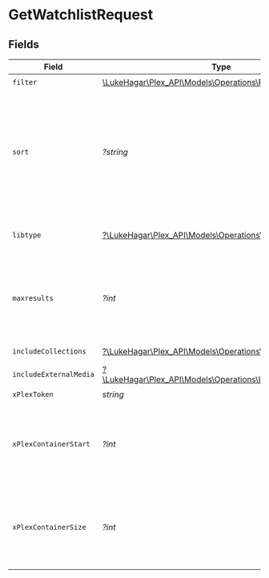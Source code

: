 # GetWatchlistRequest


## Fields

| Field                                                                                                                                                                                               | Type                                                                                                                                                                                                | Required                                                                                                                                                                                            | Description                                                                                                                                                                                         |
| --------------------------------------------------------------------------------------------------------------------------------------------------------------------------------------------------- | --------------------------------------------------------------------------------------------------------------------------------------------------------------------------------------------------- | --------------------------------------------------------------------------------------------------------------------------------------------------------------------------------------------------- | --------------------------------------------------------------------------------------------------------------------------------------------------------------------------------------------------- |
| `filter`                                                                                                                                                                                            | [\LukeHagar\Plex_API\Models\Operations\PathParamFilter](../../Models/Operations/PathParamFilter.md)                                                                                                 | :heavy_check_mark:                                                                                                                                                                                  | Filter                                                                                                                                                                                              |
| `sort`                                                                                                                                                                                              | *?string*                                                                                                                                                                                           | :heavy_minus_sign:                                                                                                                                                                                  | In the format "field:dir". Available fields are "watchlistedAt" (Added At),<br/>"titleSort" (Title), "originallyAvailableAt" (Release Date), or "rating" (Critic Rating).<br/>"dir" can be "asc" or "desc"<br/> |
| `libtype`                                                                                                                                                                                           | [?\LukeHagar\Plex_API\Models\Operations\Libtype](../../Models/Operations/Libtype.md)                                                                                                                | :heavy_minus_sign:                                                                                                                                                                                  | The type of library to filter. Can be "movie" or "show", or all if not present.<br/>                                                                                                                |
| `maxresults`                                                                                                                                                                                        | *?int*                                                                                                                                                                                              | :heavy_minus_sign:                                                                                                                                                                                  | The number of items to return. If not specified, all items will be returned.<br/>If the number of items exceeds the limit, the response will be paginated.<br/>                                     |
| `includeCollections`                                                                                                                                                                                | [?\LukeHagar\Plex_API\Models\Operations\IncludeCollections](../../Models/Operations/IncludeCollections.md)                                                                                          | :heavy_minus_sign:                                                                                                                                                                                  | include collections in the results<br/>                                                                                                                                                             |
| `includeExternalMedia`                                                                                                                                                                              | [?\LukeHagar\Plex_API\Models\Operations\IncludeExternalMedia](../../Models/Operations/IncludeExternalMedia.md)                                                                                      | :heavy_minus_sign:                                                                                                                                                                                  | include external media in the results<br/>                                                                                                                                                          |
| `xPlexToken`                                                                                                                                                                                        | *string*                                                                                                                                                                                            | :heavy_check_mark:                                                                                                                                                                                  | User Token                                                                                                                                                                                          |
| `xPlexContainerStart`                                                                                                                                                                               | *?int*                                                                                                                                                                                              | :heavy_minus_sign:                                                                                                                                                                                  | The index of the first item to return. If not specified, the first item will be returned.<br/>If the number of items exceeds the limit, the response will be paginated.<br/>                        |
| `xPlexContainerSize`                                                                                                                                                                                | *?int*                                                                                                                                                                                              | :heavy_minus_sign:                                                                                                                                                                                  | The number of items to return. If not specified, all items will be returned.<br/>If the number of items exceeds the limit, the response will be paginated.<br/>                                     |